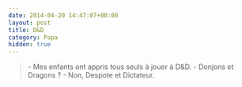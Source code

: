 ```yaml
---
date: 2014-04-20 14:47:07+00:00
layout: post
title: D&D
category: Papa
hidden: true
---
```


> \- Mes enfants ont appris tous seuls à jouer à D&amp;D.
> \- Donjons et Dragons ?
> \- Non, Despote et Dictateur.
